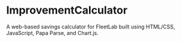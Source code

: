# ImprovementCalculator
A web-based savings calculator for FleetLab built using HTML/CSS, JavaScript, Papa Parse, and Chart.js.
